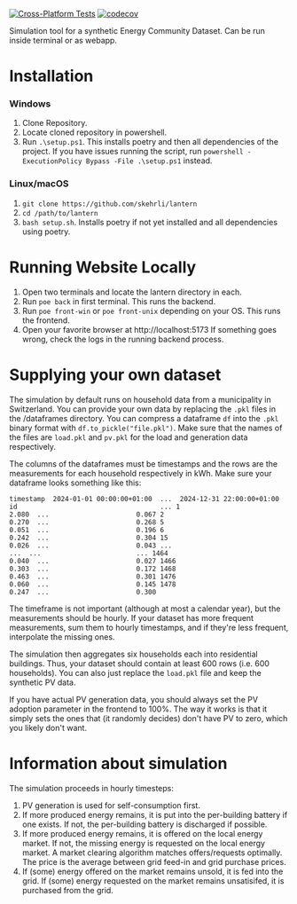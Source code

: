 [![Cross-Platform Tests](https://github.com/skehrli/lantern/actions/workflows/test.yml/badge.svg)](https://github.com/skehrli/lantern/actions/workflows/test.yml)
[![codecov](https://codecov.io/gh/skehrli/lantern/branch/master/graph/badge.svg?token=Q55PSAK5N5)](https://codecov.io/gh/skehrli/lantern)

Simulation tool for a synthetic Energy Community Dataset.
Can be run inside terminal or as webapp.

# Installation
### Windows
1. Clone Repository.
2. Locate cloned repository in powershell.
3. Run ```.\setup.ps1```. This installs poetry and then all dependencies of the project.
   If you have issues running the script, run ```powershell -ExecutionPolicy Bypass -File .\setup.ps1``` instead.

### Linux/macOS
1. ```git clone https://github.com/skehrli/lantern```
2. ```cd /path/to/lantern```
3. ```bash setup.sh```. Installs poetry if not yet installed and all dependencies using poetry.

# Running Website Locally
1. Open two terminals and locate the lantern directory in each.
2. Run ```poe back``` in first terminal. This runs the backend.
3. Run ```poe front-win``` or ```poe front-unix``` depending on your OS. This runs the frontend.
4. Open your favorite browser at http://localhost:5173
   If something goes wrong, check the logs in the running backend process.

# Supplying your own dataset
The simulation by default runs on household data from a municipality in Switzerland. You can provide your own data
by replacing the `.pkl` files in the /dataframes directory.
You can compress a dataframe `df` into the `.pkl` binary format with `df.to_pickle("file.pkl")`.
Make sure that the names of the files are `load.pkl` and `pv.pkl` for the load and generation data respectively.

The columns of the dataframes must be timestamps and the rows are the measurements for each household respectively in kWh.
Make sure your dataframe looks something like this:

`
timestamp  2024-01-01 00:00:00+01:00  ...  2024-12-31 22:00:00+01:00
id                                    ...
1                              2.080  ...                      0.067
2                              0.270  ...                      0.268
5                              0.051  ...                      0.196
6                              0.242  ...                      0.304
15                             0.026  ...                      0.043
...                              ...  ...                        ...
1464                           0.040  ...                      0.027
1466                           0.303  ...                      0.172
1468                           0.463  ...                      0.301
1476                           0.060  ...                      0.145
1478                           0.247  ...                      0.300
`

The timeframe is not important (although at most a calendar year), but the measurements should be hourly. If your dataset has more frequent measurements,
sum them to hourly timestamps, and if they're less frequent, interpolate the missing ones.

The simulation then aggregates six households each into residential buildings. Thus, your dataset should contain at least
600 rows (i.e. 600 households). You can also just replace the `load.pkl` file and keep the synthetic PV data.

If you have actual PV generation data, you should always set the PV adoption parameter in the frontend to 100%. The way
it works is that it simply sets the ones that (it randomly decides) don't have PV to zero, which you likely don't want.

# Information about simulation
The simulation proceeds in hourly timesteps:
1. PV generation is used for self-consumption first.
2. If more produced energy remains, it is put into the per-building battery if one exists.
   If not, the per-building battery is discharged if possible.
3. If more produced energy remains, it is offered on the local energy market.
   If not, the missing energy is requested on the local energy market.
   A market clearing algorithm matches offers/requests optimally. The price is the average between grid feed-in and grid purchase prices.
4. If (some) energy offered on the market remains unsold, it is fed into the grid.
   If (some) energy requested on the market remains unsatisifed, it is purchased from the grid.
